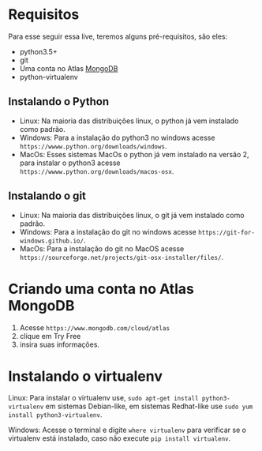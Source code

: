 # Requisitos

Para esse seguir essa live, teremos alguns pré-requisitos, são eles:

- python3.5+
- git
- Uma conta no Atlas [MongoDB]()
- python-virtualenv


## Instalando o Python

- Linux: Na maioria das distribuições linux, o python já vem instalado como padrão.
- Windows: Para a instalação do python3 no windows acesse `https://wwww.python.org/downloads/windows`.
- MacOs: Esses sistemas MacOs o python já vem instalado na versão 2, para instalar o python3 acesse `https://wwww.python.org/downloads/macos-osx`.

## Instalando o git

- Linux: Na maioria das distribuições linux, o git já vem instalado como padrão.
- Windows: Para a instalação do git no windows acesse `https://git-for-windows.github.io/`.
- MacOs: Para a instalação do git no MacOS acesse `https://sourceforge.net/projects/git-osx-installer/files/`.

# Criando uma conta no Atlas MongoDB

1. Acesse `https://www.mongodb.com/cloud/atlas`
2. clique em Try Free
3. insira suas informações.

# Instalando o virtualenv

Linux: Para instalar o virtualenv use, `sudo apt-get install python3-virtualenv` em sistemas Debian-like, em sistemas Redhat-like use `sudo yum install python3-virtualenv`.

Windows: Acesse o terminal e digite `where virtualenv` para verificar se o virtualenv está instalado, caso não execute `pip install virtualenv`.
